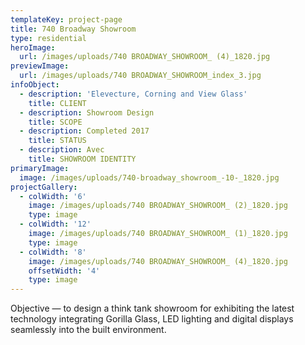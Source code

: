 ```yaml
---
templateKey: project-page
title: 740 Broadway Showroom
type: residential
heroImage:
  url: /images/uploads/740 BROADWAY_SHOWROOM_ (4)_1820.jpg
previewImage:
  url: /images/uploads/740 BROADWAY_SHOWROOM_index_3.jpg
infoObject:
  - description: 'Elevecture, Corning and View Glass'
    title: CLIENT
  - description: Showroom Design
    title: SCOPE
  - description: Completed 2017
    title: STATUS
  - description: Avec
    title: SHOWROOM IDENTITY
primaryImage:
  image: /images/uploads/740-broadway_showroom_-10-_1820.jpg
projectGallery:
  - colWidth: '6'
    image: /images/uploads/740 BROADWAY_SHOWROOM_ (2)_1820.jpg
    type: image
  - colWidth: '12'
    image: /images/uploads/740 BROADWAY_SHOWROOM_ (1)_1820.jpg
    type: image
  - colWidth: '8'
    image: /images/uploads/740 BROADWAY_SHOWROOM_ (4)_1820.jpg
    offsetWidth: '4'
    type: image
---
```

Objective — to design a think tank showroom for exhibiting the
 latest technology integrating Gorilla Glass, LED lighting and digital
 displays seamlessly into the built environment.
